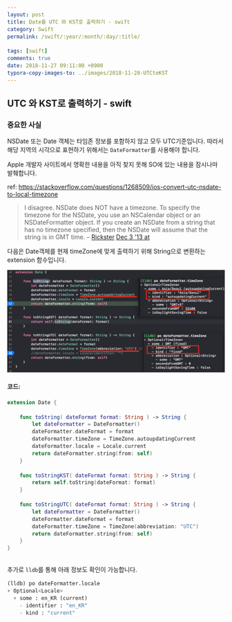 ```yaml
---
layout: post
title: Date를 UTC 와 KST로 출력하기 - swift
category: Swift
permalink: /swift/:year/:month/:day/:title/

tags: [swift]
comments: true
date: 2018-11-27 09:11:00 +0900
typora-copy-images-to: ../images/2018-11-28-UTCtoKST
---
```


## UTC 와 KST로 출력하기 - swift

### 중요한 사실

NSDate 또는 Date 객체는 타임존 정보를 포함하지 않고 모두 UTC기준입니다. 따라서 해당 지역의 시각으로 표현하기 위해서는 `DateFormatter`를 사용해야 합니다.

Apple 개발자 사이트에서 명확한 내용을 아직 찾지 못해 SO에 있는 내용을 잠시나마 발췌합니다.

ref: https://stackoverflow.com/questions/1268509/ios-convert-utc-nsdate-to-local-timezone

> I disagree. NSDate does NOT have a timezone. To specify the timezone for the NSDate, you use an NSCalendar object or an NSDateFormatter object. If you create an NSDate from a string that has no timezone specified, then the NSDate will assume that the string is in GMT time. – [Rickster](https://stackoverflow.com/users/1332537/rickster) [Dec 3 '13 at ](https://stackoverflow.com/questions/1268509/ios-convert-utc-nsdate-to-local-timezone#comment30362564_1268509)

다음은 Date객체를 현재 timeZone에 맞게 출력하기 위해 String으로 변환하는 extension 함수입니다.

![6336862B-6460-44C2-ADCA-12FEBF43C687](/images/2018-11-28-UTCtoKST/6336862B-6460-44C2-ADCA-12FEBF43C687.png)

#### 코드:

```swift
extension Date {
    
    func toString( dateFormat format: String ) -> String {
        let dateFormatter = DateFormatter()
        dateFormatter.dateFormat = format
        dateFormatter.timeZone = TimeZone.autoupdatingCurrent
        dateFormatter.locale = Locale.current
        return dateFormatter.string(from: self)
    }
    
    func toStringKST( dateFormat format: String ) -> String {
        return self.toString(dateFormat: format)
    }
    
    func toStringUTC( dateFormat format: String ) -> String {
        let dateFormatter = DateFormatter()
        dateFormatter.dateFormat = format
        dateFormatter.timeZone = TimeZone(abbreviation: "UTC") 
        return dateFormatter.string(from: self)
    }
}
 
```

추가로 `lldb`를 통해 아래 정보도 확인이 가능합니다.

```python
(lldb) po dateFormatter.locale
▿ Optional<Locale>
  ▿ some : en_KR (current)
    - identifier : "en_KR"
    - kind : "current"
```



